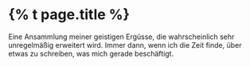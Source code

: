 # {% t page.title %}

Eine Ansammlung meiner geistigen Ergüsse, die wahrscheinlich sehr unregelmäßig erweitert wird. Immer dann, wenn ich die Zeit finde, über etwas zu schreiben, was mich gerade beschäftigt.
